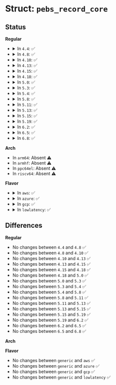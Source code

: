 # Struct: <code>pebs_record_core</code>

## Status
<b>Regular</b>
<ul>
<li>
<details>
<summary>In <code>4.4</code>: ✅</summary>

```c
struct pebs_record_core {
    u64 flags;
    u64 ip;
    u64 ax;
    u64 bx;
    u64 cx;
    u64 dx;
    u64 si;
    u64 di;
    u64 bp;
    u64 sp;
    u64 r8;
    u64 r9;
    u64 r10;
    u64 r11;
    u64 r12;
    u64 r13;
    u64 r14;
    u64 r15;
};
```
</details>
</li>
<li>
<details>
<summary>In <code>4.8</code>: ✅</summary>

```c
struct pebs_record_core {
    u64 flags;
    u64 ip;
    u64 ax;
    u64 bx;
    u64 cx;
    u64 dx;
    u64 si;
    u64 di;
    u64 bp;
    u64 sp;
    u64 r8;
    u64 r9;
    u64 r10;
    u64 r11;
    u64 r12;
    u64 r13;
    u64 r14;
    u64 r15;
};
```
</details>
</li>
<li>
<details>
<summary>In <code>4.10</code>: ✅</summary>

```c
struct pebs_record_core {
    u64 flags;
    u64 ip;
    u64 ax;
    u64 bx;
    u64 cx;
    u64 dx;
    u64 si;
    u64 di;
    u64 bp;
    u64 sp;
    u64 r8;
    u64 r9;
    u64 r10;
    u64 r11;
    u64 r12;
    u64 r13;
    u64 r14;
    u64 r15;
};
```
</details>
</li>
<li>
<details>
<summary>In <code>4.13</code>: ✅</summary>

```c
struct pebs_record_core {
    u64 flags;
    u64 ip;
    u64 ax;
    u64 bx;
    u64 cx;
    u64 dx;
    u64 si;
    u64 di;
    u64 bp;
    u64 sp;
    u64 r8;
    u64 r9;
    u64 r10;
    u64 r11;
    u64 r12;
    u64 r13;
    u64 r14;
    u64 r15;
};
```
</details>
</li>
<li>
<details>
<summary>In <code>4.15</code>: ✅</summary>

```c
struct pebs_record_core {
    u64 flags;
    u64 ip;
    u64 ax;
    u64 bx;
    u64 cx;
    u64 dx;
    u64 si;
    u64 di;
    u64 bp;
    u64 sp;
    u64 r8;
    u64 r9;
    u64 r10;
    u64 r11;
    u64 r12;
    u64 r13;
    u64 r14;
    u64 r15;
};
```
</details>
</li>
<li>
<details>
<summary>In <code>4.18</code>: ✅</summary>

```c
struct pebs_record_core {
    u64 flags;
    u64 ip;
    u64 ax;
    u64 bx;
    u64 cx;
    u64 dx;
    u64 si;
    u64 di;
    u64 bp;
    u64 sp;
    u64 r8;
    u64 r9;
    u64 r10;
    u64 r11;
    u64 r12;
    u64 r13;
    u64 r14;
    u64 r15;
};
```
</details>
</li>
<li>
<details>
<summary>In <code>5.0</code>: ✅</summary>

```c
struct pebs_record_core {
    u64 flags;
    u64 ip;
    u64 ax;
    u64 bx;
    u64 cx;
    u64 dx;
    u64 si;
    u64 di;
    u64 bp;
    u64 sp;
    u64 r8;
    u64 r9;
    u64 r10;
    u64 r11;
    u64 r12;
    u64 r13;
    u64 r14;
    u64 r15;
};
```
</details>
</li>
<li>
<details>
<summary>In <code>5.3</code>: ✅</summary>

```c
struct pebs_record_core {
    u64 flags;
    u64 ip;
    u64 ax;
    u64 bx;
    u64 cx;
    u64 dx;
    u64 si;
    u64 di;
    u64 bp;
    u64 sp;
    u64 r8;
    u64 r9;
    u64 r10;
    u64 r11;
    u64 r12;
    u64 r13;
    u64 r14;
    u64 r15;
};
```
</details>
</li>
<li>
<details>
<summary>In <code>5.4</code>: ✅</summary>

```c
struct pebs_record_core {
    u64 flags;
    u64 ip;
    u64 ax;
    u64 bx;
    u64 cx;
    u64 dx;
    u64 si;
    u64 di;
    u64 bp;
    u64 sp;
    u64 r8;
    u64 r9;
    u64 r10;
    u64 r11;
    u64 r12;
    u64 r13;
    u64 r14;
    u64 r15;
};
```
</details>
</li>
<li>
<details>
<summary>In <code>5.8</code>: ✅</summary>

```c
struct pebs_record_core {
    u64 flags;
    u64 ip;
    u64 ax;
    u64 bx;
    u64 cx;
    u64 dx;
    u64 si;
    u64 di;
    u64 bp;
    u64 sp;
    u64 r8;
    u64 r9;
    u64 r10;
    u64 r11;
    u64 r12;
    u64 r13;
    u64 r14;
    u64 r15;
};
```
</details>
</li>
<li>
<details>
<summary>In <code>5.11</code>: ✅</summary>

```c
struct pebs_record_core {
    u64 flags;
    u64 ip;
    u64 ax;
    u64 bx;
    u64 cx;
    u64 dx;
    u64 si;
    u64 di;
    u64 bp;
    u64 sp;
    u64 r8;
    u64 r9;
    u64 r10;
    u64 r11;
    u64 r12;
    u64 r13;
    u64 r14;
    u64 r15;
};
```
</details>
</li>
<li>
<details>
<summary>In <code>5.13</code>: ✅</summary>

```c
struct pebs_record_core {
    u64 flags;
    u64 ip;
    u64 ax;
    u64 bx;
    u64 cx;
    u64 dx;
    u64 si;
    u64 di;
    u64 bp;
    u64 sp;
    u64 r8;
    u64 r9;
    u64 r10;
    u64 r11;
    u64 r12;
    u64 r13;
    u64 r14;
    u64 r15;
};
```
</details>
</li>
<li>
<details>
<summary>In <code>5.15</code>: ✅</summary>

```c
struct pebs_record_core {
    u64 flags;
    u64 ip;
    u64 ax;
    u64 bx;
    u64 cx;
    u64 dx;
    u64 si;
    u64 di;
    u64 bp;
    u64 sp;
    u64 r8;
    u64 r9;
    u64 r10;
    u64 r11;
    u64 r12;
    u64 r13;
    u64 r14;
    u64 r15;
};
```
</details>
</li>
<li>
<details>
<summary>In <code>5.19</code>: ✅</summary>

```c
struct pebs_record_core {
    u64 flags;
    u64 ip;
    u64 ax;
    u64 bx;
    u64 cx;
    u64 dx;
    u64 si;
    u64 di;
    u64 bp;
    u64 sp;
    u64 r8;
    u64 r9;
    u64 r10;
    u64 r11;
    u64 r12;
    u64 r13;
    u64 r14;
    u64 r15;
};
```
</details>
</li>
<li>
<details>
<summary>In <code>6.2</code>: ✅</summary>

```c
struct pebs_record_core {
    u64 flags;
    u64 ip;
    u64 ax;
    u64 bx;
    u64 cx;
    u64 dx;
    u64 si;
    u64 di;
    u64 bp;
    u64 sp;
    u64 r8;
    u64 r9;
    u64 r10;
    u64 r11;
    u64 r12;
    u64 r13;
    u64 r14;
    u64 r15;
};
```
</details>
</li>
<li>
<details>
<summary>In <code>6.5</code>: ✅</summary>

```c
struct pebs_record_core {
    u64 flags;
    u64 ip;
    u64 ax;
    u64 bx;
    u64 cx;
    u64 dx;
    u64 si;
    u64 di;
    u64 bp;
    u64 sp;
    u64 r8;
    u64 r9;
    u64 r10;
    u64 r11;
    u64 r12;
    u64 r13;
    u64 r14;
    u64 r15;
};
```
</details>
</li>
<li>
<details>
<summary>In <code>6.8</code>: ✅</summary>

```c
struct pebs_record_core {
    u64 flags;
    u64 ip;
    u64 ax;
    u64 bx;
    u64 cx;
    u64 dx;
    u64 si;
    u64 di;
    u64 bp;
    u64 sp;
    u64 r8;
    u64 r9;
    u64 r10;
    u64 r11;
    u64 r12;
    u64 r13;
    u64 r14;
    u64 r15;
};
```
</details>
</li>
</ul>
<b>Arch</b>
<ul>
<li>
In <code>arm64</code>: Absent ⚠️
</li>
<li>
In <code>armhf</code>: Absent ⚠️
</li>
<li>
In <code>ppc64el</code>: Absent ⚠️
</li>
<li>
In <code>riscv64</code>: Absent ⚠️
</li>
</ul>
<b>Flavor</b>
<ul>
<li>
<details>
<summary>In <code>aws</code>: ✅</summary>

```c
struct pebs_record_core {
    u64 flags;
    u64 ip;
    u64 ax;
    u64 bx;
    u64 cx;
    u64 dx;
    u64 si;
    u64 di;
    u64 bp;
    u64 sp;
    u64 r8;
    u64 r9;
    u64 r10;
    u64 r11;
    u64 r12;
    u64 r13;
    u64 r14;
    u64 r15;
};
```
</details>
</li>
<li>
<details>
<summary>In <code>azure</code>: ✅</summary>

```c
struct pebs_record_core {
    u64 flags;
    u64 ip;
    u64 ax;
    u64 bx;
    u64 cx;
    u64 dx;
    u64 si;
    u64 di;
    u64 bp;
    u64 sp;
    u64 r8;
    u64 r9;
    u64 r10;
    u64 r11;
    u64 r12;
    u64 r13;
    u64 r14;
    u64 r15;
};
```
</details>
</li>
<li>
<details>
<summary>In <code>gcp</code>: ✅</summary>

```c
struct pebs_record_core {
    u64 flags;
    u64 ip;
    u64 ax;
    u64 bx;
    u64 cx;
    u64 dx;
    u64 si;
    u64 di;
    u64 bp;
    u64 sp;
    u64 r8;
    u64 r9;
    u64 r10;
    u64 r11;
    u64 r12;
    u64 r13;
    u64 r14;
    u64 r15;
};
```
</details>
</li>
<li>
<details>
<summary>In <code>lowlatency</code>: ✅</summary>

```c
struct pebs_record_core {
    u64 flags;
    u64 ip;
    u64 ax;
    u64 bx;
    u64 cx;
    u64 dx;
    u64 si;
    u64 di;
    u64 bp;
    u64 sp;
    u64 r8;
    u64 r9;
    u64 r10;
    u64 r11;
    u64 r12;
    u64 r13;
    u64 r14;
    u64 r15;
};
```
</details>
</li>
</ul>

## Differences
<b>Regular</b>
<ul>
<li>
No changes between <code>4.4</code> and <code>4.8</code> ✅
</li>
<li>
No changes between <code>4.8</code> and <code>4.10</code> ✅
</li>
<li>
No changes between <code>4.10</code> and <code>4.13</code> ✅
</li>
<li>
No changes between <code>4.13</code> and <code>4.15</code> ✅
</li>
<li>
No changes between <code>4.15</code> and <code>4.18</code> ✅
</li>
<li>
No changes between <code>4.18</code> and <code>5.0</code> ✅
</li>
<li>
No changes between <code>5.0</code> and <code>5.3</code> ✅
</li>
<li>
No changes between <code>5.3</code> and <code>5.4</code> ✅
</li>
<li>
No changes between <code>5.4</code> and <code>5.8</code> ✅
</li>
<li>
No changes between <code>5.8</code> and <code>5.11</code> ✅
</li>
<li>
No changes between <code>5.11</code> and <code>5.13</code> ✅
</li>
<li>
No changes between <code>5.13</code> and <code>5.15</code> ✅
</li>
<li>
No changes between <code>5.15</code> and <code>5.19</code> ✅
</li>
<li>
No changes between <code>5.19</code> and <code>6.2</code> ✅
</li>
<li>
No changes between <code>6.2</code> and <code>6.5</code> ✅
</li>
<li>
No changes between <code>6.5</code> and <code>6.8</code> ✅
</li>
</ul>
<b>Arch</b>
<ul>
</ul>
<b>Flavor</b>
<ul>
<li>
No changes between <code>generic</code> and <code>aws</code> ✅
</li>
<li>
No changes between <code>generic</code> and <code>azure</code> ✅
</li>
<li>
No changes between <code>generic</code> and <code>gcp</code> ✅
</li>
<li>
No changes between <code>generic</code> and <code>lowlatency</code> ✅
</li>
</ul>
